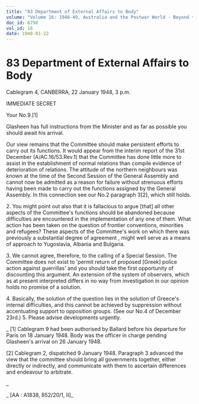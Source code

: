 ```yaml
---
title: "83 Department of External Affairs to Body"
volume: "Volume 16: 1948-49, Australia and the Postwar World - Beyond the Region"
doc_id: 6798
vol_id: 16
date: 1948-01-22
---
```


# 83 Department of External Affairs to Body

Cablegram 4, CANBERRA, 22 January 1948, 3 p.m.

IMMEDIATE SECRET

Your No.9.[1]

Glasheen has full instructions from the Minister and as far as possible you should await his arrival.

Our view remains that the Committee should make persistent efforts to carry out its functions. It would appear from the interim report of the 31st December (A/AC.16/53.Rev.1) that the Committee has done little more to assist in the establishment of normal relations than compile evidence of deterioration of relations. The attitude of the northern neighbours was known at the time of the Second Session of the General Assembly and cannot now be admitted as a reason for failure without strenuous efforts having been made to carry out the functions assigned by the General Assembly. In this connection see our No.2 paragraph 3[2], which still holds.

2\. You might point out also that it is fallacious to argue [that] all other aspects of the Committee's functions should be abandoned because difficulties are encountered in the implementation of any one of them. What action has been taken on the question of frontier conventions, minorities and refugees? These aspects of the Committee's work on which there was previously a substantial degree of agreement , might well serve as a means of approach to Yugoslavia, Albania and Bulgaria.

3\. We cannot agree, therefore, to the calling of a Special Session. The Committee does not exist to 'permit return of proposed [Greek] police action against guerrillas' and you should take the first opportunity of discounting this argument. An extension of the system of observers, which as at present interpreted differs in no way from investigation in our opinion holds no promise of a solution.

4\. Basically, the solution of the question lies in the solution of Greece's internal difficulties, and this cannot be achieved by suppression without accentuating support to opposition groups. (See our No.4 of December 23rd.) 5. Please advise developments urgently.

_ [1] Cablegram 9 had been authorised by Ballard before his departure for Paris on 18 January 1948. Body was the officer in charge pending Glasheen's arrival on 26 January 1948.

[2] Cablegram 2, dispatched 9 January 1948. Paragraph 3 advanced the view that the committee should bring all governments together, either directly or indirectly, and communicate with them to ascertain differences and endeavour to arbitrate.

_

_ [AA : A1838, 852/20/1, II]_
